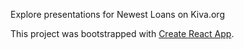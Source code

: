 Explore presentations for Newest Loans on Kiva.org

This project was bootstrapped with [Create React App](https://github.com/facebookincubator/create-react-app).